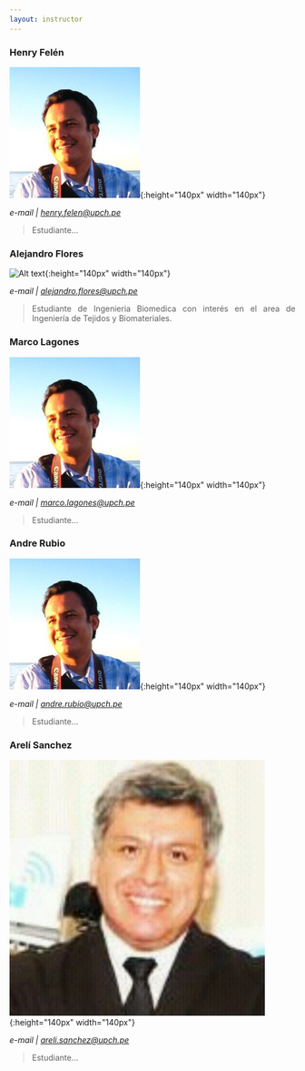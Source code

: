 ```yaml
---
layout: instructor
---
```

### Henry Felén
![Alt text](/instructors/pablo_moreno.png){:height="140px" width="140px"}

*e-mail | henry.felen@upch.pe*
><div style="text-align: justify">Estudiante...</div>


### Alejandro Flores
![Alt text](/gpi02/images/alejandro.jpg){:height="140px" width="140px"}


*e-mail | alejandro.flores@upch.pe*
><div style="text-align: justify">Estudiante de Ingenieria Biomedica con interés en el area de Ingeniería de Tejidos y Biomateriales. </div>


### Marco Lagones
![Alt text](/instructors/pablo_moreno.png){:height="140px" width="140px"}

*e-mail | marco.lagones@upch.pe*
><div style="text-align: justify">Estudiante...</div>

### Andre Rubio
![Alt text](/instructors/pablo_moreno.png){:height="140px" width="140px"}

*e-mail | andre.rubio@upch.pe*
><div style="text-align: justify">Estudiante...</div>

### Arelí Sanchez
![Alt text](/instructors/luis_pena.jpg){:height="140px" width="140px"}

*e-mail | areli.sanchez@upch.pe*
><div style="text-align: justify">Estudiante...</div> 





